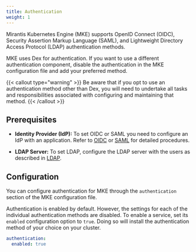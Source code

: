 ```yaml
---
title: Authentication
weight: 1
---
```


Mirantis Kubernetes Engine (MKE) supports OpenID Connect (OIDC),
Security Assertion Markup Language (SAML), and Lightweight Directory
Access Protocol (LDAP) authentication methods.

MKE uses Dex for authentication. If you want to use a different authentication
component, disable the authentication in the MKE configuration file and add
your preferred method.

{{< callout type="warning" >}}
  Be aware that if you opt to use an authentication method other than Dex,
   you will need to undertake all tasks and responsibilities associated with
   configuring and maintaining that method.
{{< /callout >}}

## Prerequisites

- **Identity Provider (IdP):** To set OIDC or SAML you need to configure an IdP
  with an application. Refer to [OIDC](../../operations/authentication/OIDC-providers/OIDC) or
  [SAML](../../operations/authentication/SAML-providers/SAML) for detailed procedures.

- **LDAP Server:** To set LDAP, configure the LDAP server with the users as described in
  [LDAP](../../operations/authentication/LDAP).

## Configuration

You can configure authentication for MKE through the `authentication` section
of the MKE configuration file.

Authentication is enabled by default. However, the settings for each of the individual
authentication methods are disabled. To enable a service, set its `enabled` configuration
option to `true`. Doing so will install the authentication method of your choice
on your cluster.

```yaml
authentication:
  enabled: true
```
